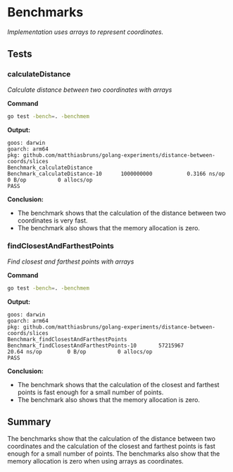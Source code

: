 # Benchmarks

_Implementation uses arrays to represent coordinates._

## Tests

### calculateDistance

_Calculate distance between two coordinates with arrays_

**Command**

```bash
go test -bench=. -benchmem
```

**Output:**

```
goos: darwin
goarch: arm64
pkg: github.com/matthiasbruns/golang-experiments/distance-between-coords/slices
Benchmark_calculateDistance
Benchmark_calculateDistance-10    	1000000000	         0.3166 ns/op	       0 B/op	       0 allocs/op
PASS
```

**Conclusion:**

- The benchmark shows that the calculation of the distance between two coordinates is very fast.
- The benchmark also shows that the memory allocation is zero.

### findClosestAndFarthestPoints

_Find closest and farthest points with arrays_

**Command**

```bash
go test -bench=. -benchmem
```

**Output:**

```
goos: darwin
goarch: arm64
pkg: github.com/matthiasbruns/golang-experiments/distance-between-coords/slices
Benchmark_findClosestAndFarthestPoints
Benchmark_findClosestAndFarthestPoints-10    	57215967	        20.64 ns/op	       0 B/op	       0 allocs/op
PASS
```

**Conclusion:**

- The benchmark shows that the calculation of the closest and farthest points is fast enough for a small number of
  points.
- The benchmark also shows that the memory allocation is zero.

## Summary

The benchmarks show that the calculation of the distance between two coordinates and the calculation of the closest and
farthest points is fast enough for a small number of points. The benchmarks also show that the memory allocation is
zero when using arrays as coordinates.